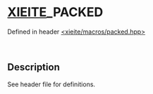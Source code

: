 # [XIEITE](../../macros.md)\_PACKED
Defined in header [<xieite/macros/packed.hpp>](../../../include/xieite/macros/packed.hpp)

&nbsp;

## Description
See header file for definitions.
